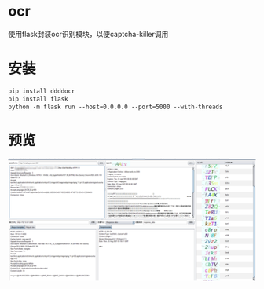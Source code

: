 # ocr
使用flask封装ocr识别模块，以便captcha-killer调用

# 安装
```
pip install ddddocr
pip install flask
python -m flask run --host=0.0.0.0 --port=5000 --with-threads
```
# 预览
![](./微信截图_20210823174019.png)
